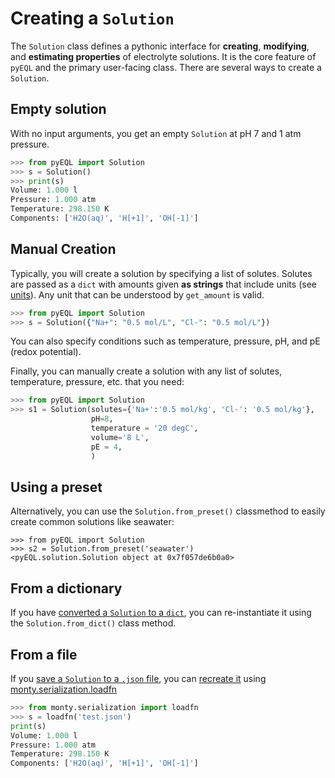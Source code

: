 # Creating a `Solution`

The `Solution` class defines a pythonic interface for **creating**, **modifying**, and **estimating properties** of electrolyte solutions. It is the core feature of `pyEQL` and the primary user-facing class. There are several ways to create a `Solution`.

## Empty solution

With no input arguments, you get an empty `Solution` at pH 7 and 1 atm pressure.

```python
>>> from pyEQL import Solution
>>> s = Solution()
>>> print(s)
Volume: 1.000 l
Pressure: 1.000 atm
Temperature: 298.150 K
Components: ['H2O(aq)', 'H[+1]', 'OH[-1]']
```

## Manual Creation

Typically, you will create a solution by specifying a list of solutes. Solutes are
passed as a `dict` with amounts given **as strings** that include units (see [units](units.md)). Any unit that can be understood by `get_amount` is valid.

```python
>>> from pyEQL import Solution
>>> s = Solution({"Na+": "0.5 mol/L", "Cl-": "0.5 mol/L"})
```

You can also specify conditions such as temperature, pressure, pH, and pE (redox potential).

Finally, you can manually create a solution with any list of solutes, temperature, pressure, etc. that you need:

```python
>>> from pyEQL import Solution
>>> s1 = Solution(solutes={'Na+':'0.5 mol/kg', 'Cl-': '0.5 mol/kg'},
                  pH=8,
                  temperature = '20 degC',
                  volume='8 L',
                  pE = 4,
                  )
```

## Using a preset

Alternatively, you can use the `Solution.from_preset()` classmethod to easily create common solutions like seawater:

```
>>> from pyEQL import Solution
>>> s2 = Solution.from_preset('seawater')
<pyEQL.solution.Solution object at 0x7f057de6b0a0>
```

## From a dictionary

If you have [converted a `Solution` to a `dict`](serialization.md#serialization-to-dict),
you can re-instantiate it using the `Solution.from_dict()` class method.

## From a file

If you [save a `Solution` to a `.json` file](serialization.md#saving-to-a-json-file),
you can [recreate it](serialization.md#loading-from-a-json-file) using
[monty.serialization.loadfn](https://pythonhosted.org/monty/monty.html#module-monty.serialization)

```python
>>> from monty.serialization import loadfn
>>> s = loadfn('test.json')
print(s)
Volume: 1.000 l
Pressure: 1.000 atm
Temperature: 298.150 K
Components: ['H2O(aq)', 'H[+1]', 'OH[-1]']
```
